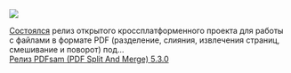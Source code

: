 <!--2025-01-26 05:19:18-->
<div class="yb">
  <div class="rss smaller1 habr"><img src="https://habrastorage.org/getpro/habr/upload_files/59c/048/91b/59c04891b524befca22afaa8f876a5c9.jpg" /><p><a href="https://github.com/torakiki/pdfsam/releases/tag/v5.3.0" rel="noopener noreferrer nofollow">Состоялся</a> релиз открытого кроссплатформенного проекта для работы с файлами в формате PDF (разделение, слияния, извлечения страниц, смешивание и поворот) под... <br><a class="light" href="https://habr.com/ru/news/876666/?utm_source=habrahabr&utm_medium=rss&utm_campaign=876666">Релиз PDFsam (PDF Split And Merge) 5.3.0</a></div>
</div>
